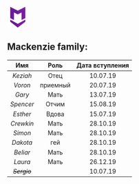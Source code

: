 ![я сосал меня ебали](https://github.com/adam-p/markdown-here/raw/master/src/common/images/icon48.png "ыы")

## Mackenzie family:

| Имя           | Роль          | Дата вступления |
| :-----------: |:-------------:| :--------------:|
| *Keziah*      | Отец          | 10.07.19        |
| *Voron*       | приемный      | 20.07.19        |
| *Gary*        | Мать          | 13.07.19        |
| *Spencer*     | Отчим         | 15.08.19        |
| *Esther*      | Вдова         | 15.07.19        |
| *Crewkin*     | Мать          | 28.10.19        |
| *Simon*       | Мать          | 28.10.19        |
| *Dakota*      | гей           | 28.10.19        |
| *Beliar*      | Мать          | 28.10.19        |
| *Laura*       | Мать          | 26.12.19        |
| ~~*Sergio*~~  |               | 10.07.19        |
